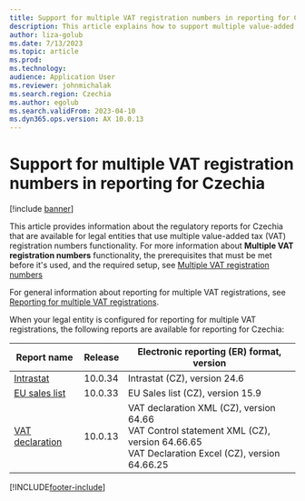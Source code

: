 ```yaml
---
title: Support for multiple VAT registration numbers in reporting for Czechia
description: This article explains how to support multiple value-added tax (VAT) registration numbers in reporting for Czechia.
author: liza-golub
ms.date: 7/13/2023
ms.topic: article
ms.prod: 
ms.technology: 
audience: Application User
ms.reviewer: johnmichalak
ms.search.region: Czechia
ms.author: egolub
ms.search.validFrom: 2023-04-10
ms.dyn365.ops.version: AX 10.0.13
---
```


# Support for multiple VAT registration numbers in reporting for Czechia

[!include [banner](../../includes/banner.md)]

This article provides information about the regulatory reports for Czechia that are available for legal entities that use multiple value-added tax (VAT) registration numbers functionality. For more information about **Multiple VAT registration numbers** functionality, the prerequisites that must be met before it's used, and the required setup, see [Multiple VAT registration numbers](../global/emea-multiple-vat-registration-numbers.md)

For general information about reporting for multiple VAT registrations, see [Reporting for multiple VAT registrations](../global/emea-reporting-for-multiple-vat-registrations.md).

When your legal entity is configured for reporting for multiple VAT registrations, the following reports are available for reporting for Czechia:

| Report name     | Release | Electronic reporting (ER) format, version                |
|-----------------|---------|-----------------------------------|
| [Intrastat](emea-cze-intrastat.md)       | 10.0.34 | Intrastat (CZ), version 24.6      |
| [EU sales list](emea-cze-eu-sales-list.md)   | 10.0.33 | EU Sales list (CZ), version 15.9  |
| [VAT declaration](emea-cze-vat-declaration-tax-declaration-model.md) | 10.0.13 | VAT declaration XML (CZ), version 64.66<br>VAT Control statement XML (CZ), version 64.66.65<br>VAT Declaration Excel (CZ), version 64.66.25 |


[!INCLUDE[footer-include](../../../includes/footer-banner.md)]
